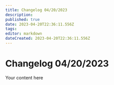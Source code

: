 ```yaml
---
title: Changelog 04/20/2023
description: 
published: true
date: 2023-04-20T22:36:11.556Z
tags: 
editor: markdown
dateCreated: 2023-04-20T22:36:11.556Z
---
```


# Changelog 04/20/2023
Your content here